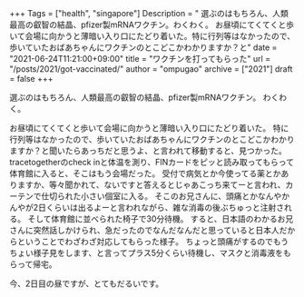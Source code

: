 +++
Tags = ["health", "singapore"]
Description = " 選ぶのはもちろん、人類最高の叡智の結晶、pfizer製mRNAワクチン。わくわく。  お昼頃にてくてくと歩いて会場に向かうと薄暗い入り口にたどり着いた。特に行列等はなかったので、歩いていたおばあちゃんにワクチンのとこどこかわかりますか？と"
date = "2021-06-24T11:21:00+09:00"
title = "ワクチンを打ってもらった"
url = "/posts/2021/got-vaccinated/"
author = "ompugao"
archive = ["2021"]
draft = false
+++

<body>
<p>選ぶのはもちろん、人類最高の叡智の結晶、pfizer製mRNAワクチン。
わくわく。</p>

<p>お昼頃にてくてくと歩いて会場に向かうと薄暗い入り口にたどり着いた。
特に行列等はなかったので、歩いていたおばあちゃんにワクチンのとこどこかわかりますか？と聞いたらあっちだと思うよ、と言われて移動すると、見つかった。
tracetogetherのcheck inと体温を測り、FINカードをピッと読み取ってもらって体育館に入ると、そこはもう会場だった。
受付で病気とか今使ってる薬とかありますか、等々聞かれて、ないですと答えるとじゃあこっち来てーと言われ、カーテンで仕切られた小さい個室に入る。
そこのお兄さんに、頭痛とかなんやかんやが2日くらいは出るよーと言われながら、雑な消毒の後ぶちゅっと注射される。
そして体育館に並べられた椅子で30分待機。
すると、日本語のわかるお兄さんに突然話しかけられ、急だったのでなんだなんだと思っていると日本人だからということでわざわざ対応してもらった様子。
ちょっと頭痛がするのでもうちょい様子見をします、と言ってプラス5分くらい待機し、マスクと消毒液をもらって帰宅。</p>

<p>今、2日目の昼ですが、とてもだるいです。</p>
</body>
